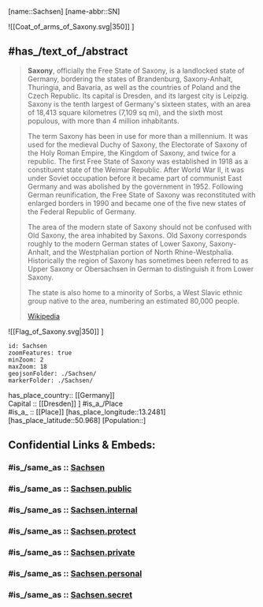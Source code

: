 ﻿---
aliases:
- Saxony
- Sachsen
archives_at: "[[_Standards/WikiData/WD~Saxony State Archives]]"
area: 18415.66
BHCL_UUID:
- f223d3c4-5af5-4af3-b2e1-c44aa7f8ebd0
- b69c8df2-b7e4-4ede-8e67-764adaf34ec2
- d30f286c-485e-4aba-ad40-07e9a424799f
budget: 25083152600
capital: '[[_Standards/WikiData/WD~Dresden]]'
coat_of_arms: "[[_Standards/WikiData/WD~coat of arms of Saxony]]"
coat_of_arms_image: "http://commons.wikimedia.org/wiki/Special:FilePath/Coat%20of%20arms%20of%20Saxony.svg"
Commons_category: Saxony
Commons_gallery: Sachsen
Confidential: public
contact_page_URL: "https://www.sachsen.de/kontakt.html"
contains_the_administrative_territorial_entity:
- "[[_Standards/WikiData/WD~Bautzen District]]"
- '[[_Standards/WikiData/WD~Dresden]]'
- '[[_Standards/WikiData/WD~Leipzig]]'
- '[[_Standards/WikiData/WD~Chemnitz]]'
- '[[_Standards/WikiData/WD~Nordsachsen]]'
- "[[_Standards/WikiData/WD~Landkreis Leipzig]]"
- "[[_Standards/WikiData/WD~Meissen District]]"
- '[[_Standards/WikiData/WD~Görlitz]]'
- "[[_Standards/WikiData/WD~Sächsische Schweiz-Osterzgebirge]]"
- '[[_Standards/WikiData/WD~Zwickau]]'
- '[[_Standards/WikiData/WD~Mittelsachsen]]'
- '[[_Standards/WikiData/WD~Erzgebirgskreis]]'
- '[[_Standards/WikiData/WD~Vogtlandkreis]]'
- "[[_Standards/WikiData/WD~Chemnitz Government Region]]"
continent: '[[_Standards/WikiData/WD~Europe]]'
coordinate_location: "Point(13.358888888 51.026944444)"
country: '[[_Standards/WikiData/WD~Germany]]'
demonym:
- Saščan
- Saščanka
Dewey_Decimal_Classification: 2--4321
different_from:
- '[[_Standards/WikiData/WD~Sachsen]]'
economy_of_topic: "[[_Standards/WikiData/WD~economy of Saxony]]"
elevation_above_sea_level: 342
email_address: "mailto:info@sk.sachsen.de"
Facebook_username: Freistaat.Sachsen
FIPS_10_4_countries_and_regions_: GM13
flag: "[[_Standards/WikiData/WD~flag of Saxony]]"
flag_image: "http://commons.wikimedia.org/wiki/Special:FilePath/Flag%20of%20Saxony.svg"
follows: '[[_Standards/WikiData/WD~Saxony]]'
geoshape: "http://commons.wikimedia.org/data/main/Data:Sachsen.map"
German_regional_key: 14
HASC:
- DE.SN
has_id_wikidata: Q1202
has_time_started: 1990-10-03
head_of_government: "[[_Standards/WikiData/WD~Michael Kretschmer]]"
highest_judicial_authority: "[[_Standards/WikiData/WD~Constitutional Court of the Free State of Saxony]]"
highest_point: '[[_Standards/WikiData/WD~Fichtelberg]]'
history_of_topic: "[[_Standards/WikiData/WD~history of Saxony]]"
icon: Flag_of_Saxony
image: "http://commons.wikimedia.org/wiki/Special:FilePath/Dresden-Semperoper.04.JPG"
Image_Archive_Herder_Institute: Q1202
impressum_URL: "https://www.sachsen.de/impressum.html"
inception: 1990-10-03
instance_of:
- "[[_Standards/WikiData/WD~federated state of Germany]]"
isDeleted: false
ISNI: 0000000405556964
ISO3166_2: DE-SN
ISO_3166_2_code: DE-SN
language_used:
- "[[_Standards/WikiData/WD~East Frisian Low Saxon]]"
- "[[_Standards/WikiData/WD~Upper Saxon]]"
- "[[_Standards/WikiData/WD~Upper Sorbian]]"
legal_form: "[[_Standards/WikiData/WD~Körperschaft des öffentlichen Rechts]]"
legislative_body:
- "[[_Standards/WikiData/WD~Landtag of Saxony]]"
list_of_monuments: '[[_Standards/WikiData/WD~Q13409562]]'
located_in_the_administrative_territorial_entity: '[[_Standards/WikiData/WD~Germany]]'
located_in_time_zone:
- "[[_Standards/WikiData/WD~UTC+01:00]]"
- "[[_Standards/WikiData/WD~UTC+02:00]]"
location:
- 50.968
- 13.2481
locator_map_image: "http://commons.wikimedia.org/wiki/Special:FilePath/Locator%20map%20Saxony%20in%20Germany.svg"
main_regulatory_text: "[[_Standards/WikiData/WD~Constitution of the Free State of Saxony]]"
Mastodon_instance_URL: "https://social.sachsen.de"
native_label:
- "Freistaat Sachsen"
NUTS_code: DED
office_held_by_head_of_government: "[[_Standards/WikiData/WD~Minister-President of Saxony]]"
official_name: "Freistaat Sachsen"
official_website: "https://www.sachsen.de/"
OmegaWiki_Defined_Meaning: 387298
owner_of: "[[_Standards/WikiData/WD~Mitteldeutsche Flughafen AG]]"
page_banner: "http://commons.wikimedia.org/wiki/Special:FilePath/Sachsen%20Wikivoyage%20banner.png"
phone_number: +49-351-5640
population: 4086218
privacy_policy_URL: "https://www.sachsen.de/datenschutz.html"
pronunciation_audio: "http://commons.wikimedia.org/wiki/Special:FilePath/LL-Q188%20%28deu%29-Michael%20Schoenitzer%20%28MichaelSchoenitzer%29-Sachsen.wav"
replaces:
- "[[_Standards/WikiData/WD~Cottbus District]]"
- "[[_Standards/WikiData/WD~Dresden District]]"
- "[[_Standards/WikiData/WD~Karl-Marx-Stadt District]]"
- "[[_Standards/WikiData/WD~Leipzig District]]"
shares_border_with:
- "[[_Standards/WikiData/WD~Karlovy Vary Region]]"
- "[[_Standards/WikiData/WD~Ústí nad Labem Region]]"
- "[[_Standards/WikiData/WD~Liberec Region]]"
- '[[_Standards/WikiData/WD~Bavaria]]'
- '[[_Standards/WikiData/WD~Saxony-Anhalt]]'
- '[[_Standards/WikiData/WD~Thuringia]]'
- '[[_Standards/WikiData/WD~Brandenburg]]'
- "[[_Standards/WikiData/WD~Lower Silesian Voivodeship]]"
- "[[_Standards/WikiData/WD~Lubusz Voivodeship]]"
social_media_followers: 13002
SpocWebEntityId: 36023
tags:
- geo/State
topic_s_main_Wikimedia_portal: "[[_Standards/WikiData/WD~Portal:Saxony]]"
type: State
X_username: SachsenDe
---

[name::Sachsen] 
[name-abbr::SN]

![[Coat_of_arms_of_Saxony.svg|350]] ] 


## #has_/text_of_/abstract 

> **Saxony**, officially the Free State of Saxony, is a landlocked state of Germany, 
> bordering the states of Brandenburg, Saxony-Anhalt, Thuringia, and Bavaria, 
> as well as the countries of Poland and the Czech Republic. 
> Its capital is Dresden, and its largest city is Leipzig. 
> Saxony is the tenth largest of Germany's sixteen states, 
> with an area of 18,413 square kilometres (7,109 sq mi), 
> and the sixth most populous, with more than 4 million inhabitants. 
>
> The term Saxony has been in use for more than a millennium. 
> It was used for the medieval Duchy of Saxony, the Electorate of Saxony of the Holy Roman Empire, 
> the Kingdom of Saxony, and twice for a republic. 
> The first Free State of Saxony was established in 1918 as a constituent state of the Weimar Republic. 
> After World War II, it was under Soviet occupation before it became part of communist East Germany 
> and was abolished by the government in 1952. 
> Following German reunification, the Free State of Saxony was reconstituted with enlarged borders in 1990 
> and became one of the five new states of the Federal Republic of Germany.
>
> The area of the modern state of Saxony should not be confused with Old Saxony, the area inhabited by Saxons. 
> Old Saxony corresponds roughly to the modern German states of Lower Saxony, Saxony-Anhalt, 
> and the Westphalian portion of North Rhine-Westphalia. 
> Historically the region of Saxony has sometimes been referred to as Upper Saxony 
> or Obersachsen in German to distinguish it from Lower Saxony.
>
> The state is also home to a minority of Sorbs, 
> a West Slavic ethnic group native to the area, numbering an estimated 80,000 people.
>
> [Wikipedia](https://en.wikipedia.org/wiki/Saxony)


![[Flag_of_Saxony.svg|350]] ] 

```leaflet
id: Sachsen
zoomFeatures: true 
minZoom: 2 
maxZoom: 18
geojsonFolder: ./Sachsen/
markerFolder: ./Sachsen/
```

has_place_country:: [[Germany]]  
Capital :: [[Dresden]] ] 
#is_a_/Place  
#is_a_ :: [[Place]] 
[has_place_longitude::13.2481] 
[has_place_latitude::50.968] 
[Population::] 


## Confidential Links & Embeds: 

### #is_/same_as :: [Sachsen](/_Standards/Earth/Continent/Europe/Europe~Central/Germany/Germany~East/Sachsen.md) 

### #is_/same_as :: [Sachsen.public](/_public/Earth/Continent/Europe/Europe~Central/Germany/Germany~East/Sachsen.public.md) 

### #is_/same_as :: [Sachsen.internal](/_internal/Earth/Continent/Europe/Europe~Central/Germany/Germany~East/Sachsen.internal.md) 

### #is_/same_as :: [Sachsen.protect](/_protect/Earth/Continent/Europe/Europe~Central/Germany/Germany~East/Sachsen.protect.md) 

### #is_/same_as :: [Sachsen.private](/_private/Earth/Continent/Europe/Europe~Central/Germany/Germany~East/Sachsen.private.md) 

### #is_/same_as :: [Sachsen.personal](/_personal/Earth/Continent/Europe/Europe~Central/Germany/Germany~East/Sachsen.personal.md) 

### #is_/same_as :: [Sachsen.secret](/_secret/Earth/Continent/Europe/Europe~Central/Germany/Germany~East/Sachsen.secret.md)

